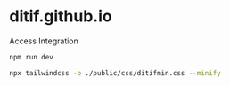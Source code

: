 # ditif.github.io
Access Integration

```sh
npm run dev
```

```sh
npx tailwindcss -o ./public/css/ditifmin.css --minify
```

